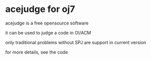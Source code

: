 acejudge for oj7
========
acejudge is a free opensource software

it can be used to judge a code in OI/ACM

only traditional problems without SPJ are support in current version

for more details, see the code

